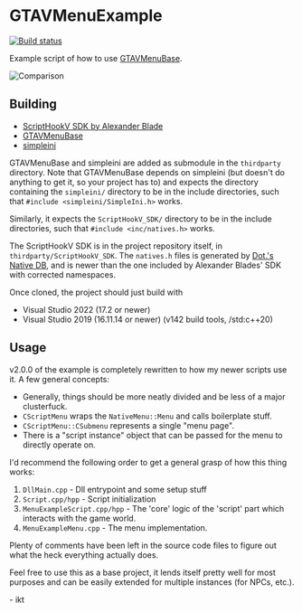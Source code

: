 # GTAVMenuExample

[![Build status](https://ci.appveyor.com/api/projects/status/2ttmwbmmt1vxamoi?svg=true)](https://ci.appveyor.com/project/E66666666/gtavmenuexample)

Example script of how to use [GTAVMenuBase](https://github.com/E66666666/GTAVMenuBase).

![Comparison](MenuCompare.png)

## Building

* [ScriptHookV SDK by Alexander Blade](http://www.dev-c.com/gtav/scripthookv/)
* [GTAVMenuBase](https://github.com/E66666666/GTAVMenuBase)
* [simpleini](https://github.com/brofield/simpleini)

GTAVMenuBase and simpleini are added as submodule in the `thirdparty` directory.
Note that GTAVMenuBase depends on simpleini (but doesn't do anything to get it, so your project has to)
and expects the directory containing the `simpleini/` directory to be in the include directories,
such that `#include <simpleini/SimpleIni.h>` works.

Similarly, it expects the `ScriptHookV_SDK/` directory to be in the include directories,
such that `#include <inc/natives.h>` works.

The ScriptHookV SDK is in the project repository itself, in `thirdparty/ScriptHookV_SDK`.
The `natives.h` files is generated by [Dot.'s Native DB](https://nativedb.dotindustries.dev/natives),
and is newer than the one included by Alexander Blades' SDK with corrected namespaces.

Once cloned, the project should just build with

* Visual Studio 2022 (17.2 or newer)
* Visual Studio 2019 (16.11.14 or newer) (v142 build tools, /std:c++20)

## Usage

v2.0.0 of the example is completely rewritten to how my newer scripts use it. A few general concepts:

* Generally, things should be more neatly divided and be less of a major clusterfuck.
* `CScriptMenu` wraps the `NativeMenu::Menu` and calls boilerplate stuff.
* `CScriptMenu::CSubmenu` represents a single "menu page".
* There is a "script instance" object that can be passed for the menu to directly operate on.

I'd recommend the following order to get a general grasp of how this thing works:

1. `DllMain.cpp` - Dll entrypoint and some setup stuff
2. `Script.cpp/hpp` - Script initialization
3. `MenuExampleScript.cpp/hpp` - The 'core' logic of the 'script' part which interacts with the game world.
4. `MenuExampleMenu.cpp` - The menu implementation.

Plenty of comments have been left in the source code files to figure out what the heck everything actually does.

Feel free to use this as a base project, it lends itself pretty well for most purposes and can be easily
extended for multiple instances (for NPCs, etc.).

\- ikt
